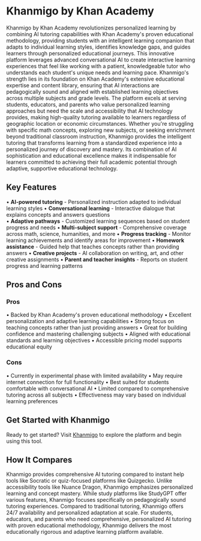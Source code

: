 # Khanmigo by Khan Academy

Khanmigo by Khan Academy revolutionizes personalized learning by combining AI tutoring capabilities with Khan Academy's proven educational methodology, providing students with an intelligent learning companion that adapts to individual learning styles, identifies knowledge gaps, and guides learners through personalized educational journeys. This innovative platform leverages advanced conversational AI to create interactive learning experiences that feel like working with a patient, knowledgeable tutor who understands each student's unique needs and learning pace. Khanmigo's strength lies in its foundation on Khan Academy's extensive educational expertise and content library, ensuring that AI interactions are pedagogically sound and aligned with established learning objectives across multiple subjects and grade levels. The platform excels at serving students, educators, and parents who value personalized learning approaches but need the scale and accessibility that AI technology provides, making high-quality tutoring available to learners regardless of geographic location or economic circumstances. Whether you're struggling with specific math concepts, exploring new subjects, or seeking enrichment beyond traditional classroom instruction, Khanmigo provides the intelligent tutoring that transforms learning from a standardized experience into a personalized journey of discovery and mastery. Its combination of AI sophistication and educational excellence makes it indispensable for learners committed to achieving their full academic potential through adaptive, supportive educational technology.

## Key Features

• **AI-powered tutoring** - Personalized instruction adapted to individual learning styles
• **Conversational learning** - Interactive dialogue that explains concepts and answers questions  
• **Adaptive pathways** - Customized learning sequences based on student progress and needs
• **Multi-subject support** - Comprehensive coverage across math, science, humanities, and more
• **Progress tracking** - Monitor learning achievements and identify areas for improvement
• **Homework assistance** - Guided help that teaches concepts rather than providing answers
• **Creative projects** - AI collaboration on writing, art, and other creative assignments
• **Parent and teacher insights** - Reports on student progress and learning patterns

## Pros and Cons

### Pros
• Backed by Khan Academy's proven educational methodology
• Excellent personalization and adaptive learning capabilities
• Strong focus on teaching concepts rather than just providing answers
• Great for building confidence and mastering challenging subjects
• Aligned with educational standards and learning objectives
• Accessible pricing model supports educational equity

### Cons
• Currently in experimental phase with limited availability
• May require internet connection for full functionality
• Best suited for students comfortable with conversational AI
• Limited compared to comprehensive tutoring across all subjects
• Effectiveness may vary based on individual learning preferences

## Get Started with Khanmigo

Ready to get started? Visit [Khanmigo](https://www.khanacademy.org/khan-labs) to explore the platform and begin using this tool.

## How It Compares

Khanmigo provides comprehensive AI tutoring compared to instant help tools like Socratic or quiz-focused platforms like Quizgecko. Unlike accessibility tools like Nuance Dragon, Khanmigo emphasizes personalized learning and concept mastery. While study platforms like StudyGPT offer various features, Khanmigo focuses specifically on pedagogically sound tutoring experiences. Compared to traditional tutoring, Khanmigo offers 24/7 availability and personalized adaptation at scale. For students, educators, and parents who need comprehensive, personalized AI tutoring with proven educational methodology, Khanmigo delivers the most educationally rigorous and adaptive learning platform available.
